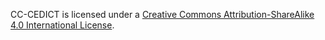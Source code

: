CC-CEDICT is licensed under a [Creative Commons Attribution-ShareAlike 4.0 International License](https://creativecommons.org/licenses/by-sa/4.0/).